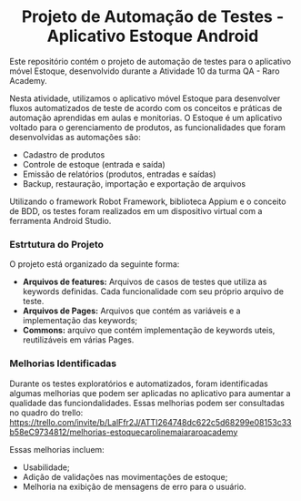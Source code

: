 <h1 align="center"> Projeto de Automação de Testes - Aplicativo Estoque Android </h1>

Este repositório contém o projeto de automação de testes para o aplicativo móvel Estoque, desenvolvido durante a Atividade 10 da turma QA - Raro Academy.

Nesta atividade, utilizamos o aplicativo móvel Estoque para desenvolver fluxos automatizados de teste de acordo com os conceitos e práticas de automação aprendidas em aulas e monitorias. 
O Estoque é um aplicativo voltado para o gerenciamento de produtos, as funcionalidades que foram desenvolvidas as automações são:

* Cadastro de produtos
* Controle de estoque (entrada e saída)
* Emissão de relatórios (produtos, entradas e saídas)
* Backup, restauração, importação e exportação de arquivos

Utilizando o framework Robot Framework, biblioteca Appium e o conceito de BDD, os testes foram realizados em um dispositivo virtual com a ferramenta Android Studio.

<h3>Estrtutura do Projeto</h3>
O projeto está organizado da seguinte forma: 

* <b>Arquivos de features:</b> Arquivos de casos de testes que utiliza as keywords definidas. Cada funcionalidade com seu próprio arquivo de teste.
* <b>Arquivos de Pages:</b> Arquivos que contém as variáveis e a implementação das keywords;
* <b>Commons:</b> arquivo que contém implementação de keywords uteis, reutilizáveis em várias Pages.

<h3>Melhorias Identificadas</h3>

Durante os testes exploratórios e automatizados, foram identificadas algumas melhorias que podem ser aplicadas no aplicativo para aumentar a qualidade das funciondalidades.
Essas melhorias podem ser consultadas no quadro do trello: https://trello.com/invite/b/LalFfr2J/ATTI264748dc622c5d68299e08153c33b58eC9734812/melhorias-estoquecarolinemaiararoacademy

Essas melhorias incluem:
  
* Usabilidade;
* Adição de validações nas movimentações de estoque;
* Melhoria na exibição de mensagens de erro para o usuário.
  
